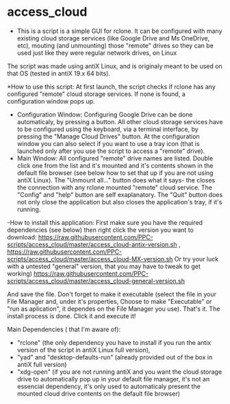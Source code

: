 # access_cloud
 * This is a script is a simple GUI for rclone.
It can be configured with many existing cloud storage services (like Google Drive and Ms OneDrive, etc), mouting (and unmounting) those "remote" drives so they can be used just like they were regular network drives, on Linux

 The script was made using antiX Linux, and is originaly meant to be used on that OS (tested in antiX 19.x 64 bits).
 
 *How to use this script:
  At first launch, the script checks if rclone has any configured "remote" cloud storage services. If none is found, a configuration window pops up.
  - Configuration Window:
  Configuring Google Drive can be done automaticaly, by pressing a button. All other cloud storage services have to be configured using the keyboard, via a terminal interface, by pressing the "Manage Cloud Drives" button.
  At the configuration window you can also select if you want to use a tray icon (that is launched only after you use the script to access a "remote" drive).
 - Main Window:
  All configured "remote" drive names are listed. Double click one from the list and it's mounted and it's contents shown in the default file browser (see below how to set that up if you are not using antiX Linux).
  The "Unmount all..." button does what it says- the closes the connection with any rclone mounted "remote" cloud service.
  The "Config" and "help" button are self exaplanatory.
  The "Quit" button does not only close the application but also closes the application's tray, if it's running.

-How to install this application:
 First make sure you have the required dependencies (see below) then right click the version you want to download:
  https://raw.githubusercontent.com/PPC-scripts/access_cloud/master/access_cloud-antix-version.sh , https://raw.githubusercontent.com/PPC-scripts/access_cloud/master/access_cloud-MX-version.sh
 Or try your luck with a untested "general" version, that you may have to tweak to get working) https://raw.githubusercontent.com/PPC-scripts/access_cloud/master/access_cloud-general-version.sh
 
 And save the file. Don't forget to make it executable (select the file in your File Manager and, under it's properties, Choose to make "Executable" or "run as aplication", it dependes on the File Manager you use).
  That's it. The install process is done. Click it and execute it!

 Main Dependencies ( that I'm aware of):
- "rclone" (the only dependency you have to install if you run the antix version of the script in antiX Linux full version), 
- "yad" and "desktop-defaults-run" (already provided out of the box in antiX full version)
- "xdg-open" (if you are not running antiX and you want the cloud storage drive to automatically pop up in your default file manager, it's not an essencial dependency, it's only used to automaticaly present the mounted cloud drive contents on the default file browser)
